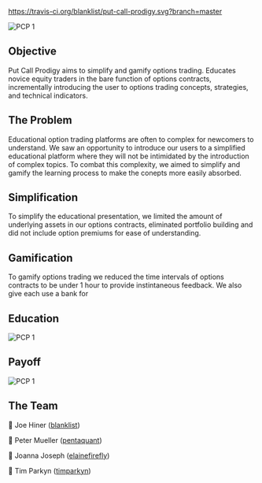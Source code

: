 https://travis-ci.org/blanklist/put-call-prodigy.svg?branch=master

![PCP 1](https://github.com/elainefirefly/pcp/blob/master/Screen%20Shot%202017-07-11%20at%204.19.27%20PM.png)

## Objective
Put Call Prodigy  aims to simplify and gamify options trading. Educates novice equity traders in the bare function of options contracts, incrementally introducing the user to options trading concepts, strategies, and technical indicators.

## The Problem
Educational option trading platforms are often to complex for newcomers to understand. We saw an opportunity to introduce our users to a simplified educational platform where they will not be intimidated by the introduction of complex topics. To combat this complexity, we aimed to simplify and gamify the learning process to make the conepts more easily absorbed. 

## Simplification
To simplify the educational presentation, we limited the amount of underlying assets in our options contracts, eliminated portfolio building and did not include option premiums for ease of understanding.

## Gamification
To gamify options trading we reduced the time intervals of options contracts to be under 1 hour to provide instintaneous feedback. We also give each use a bank for

## Education
![PCP 1](https://github.com/elainefirefly/pcp/blob/master/Screen%20Shot%202017-07-18%20at%203.15.30%20PM.png)

## Payoff
![PCP 1](https://media.giphy.com/media/K2PBsjRu54YRa/giphy.gif)
 

## The Team

🔹 Joe Hiner ([blanklist](https://github.com/blanklist))

🔹 Peter Mueller ([pentaquant](https://github.com/pentaquant))

🔹 Joanna Joseph ([elainefirefly](https://github.com/elainefirefly))

🔹 Tim Parkyn ([timparkyn](https://github.com/timparkyn))
